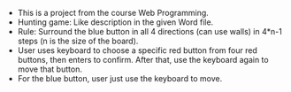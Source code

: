- This is a project from the course Web Programming. 
- Hunting game: Like description in the given Word file.
- Rule: Surround the blue button in all 4 directions (can use walls) in 4*n-1 steps (n is the size of the board).
- User uses keyboard to choose a specific red button from four red buttons, then enters to confirm. After that, use the keyboard again to move that button.
- For the blue button, user just use the keyboard to move.
